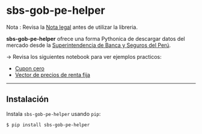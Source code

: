 sbs-gob-pe-helper
==============================

Nota : Revisa la [Nota legal](docs/NotaLegal.md) antes de utilizar la libreria.


**sbs-gob-pe-helper** ofrece una forma Pythonica de descargar datos del mercado desde la [Superintendencia de Banca y Seguros del Perú](https://www.sbs.gob.pe/).


→ Revisa los siguientes notebook para ver ejemplos practicos:

- [Cupon cero](sbs-gob-pe-helper/Cupon_cero.ipynb) 
- [Vector de precios de renta fija](sbs-gob-pe-helper/VP_Renta_fija.ipynb) 


---

## Instalación

Instala `sbs-gob-pe-helper` usando `pip`:

``` {.sourceCode .bash}
$ pip install sbs-gob-pe-helper
```
